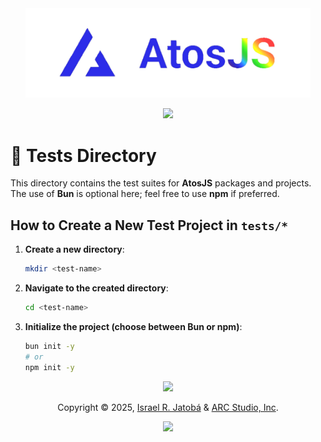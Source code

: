 <div align="center">
  <img src="../assets/images/atosPNG.png" width="456" alt="AtosJS"></img>
  
  <p>
  <!-- AtosJS badges -->
  <a href="https://atos.js.org/discord">
    <img src="https://img.shields.io/badge/discord-atosjs-8da6ce?style=for-the-badge" />
  </a>
</p>
</div>

# 🧪 Tests Directory  

This directory contains the test suites for **AtosJS** packages and projects. The use of **Bun** is optional here; feel free to use **npm** if preferred.  

## How to Create a New Test Project in `tests/*`  

1. **Create a new directory**:  
   ```bash
   mkdir <test-name>
   ```  

2. **Navigate to the created directory**:  
   ```bash
   cd <test-name>
   ```  

3. **Initialize the project (choose between Bun or npm)**:  
   ```bash
   bun init -y
   # or
   npm init -y
   ```  

<p align="center">
  <img src="https://raw.githubusercontent.com/catppuccin/catppuccin/main/assets/footers/gray0_ctp_on_line.svg?sanitize=true"></img>
</p>

<p align="center">
  Copyright &copy; 2025, 
  <a href="https://github.com/yeyTaken" target="_blank">Israel R. Jatobá</a> 
  &amp; 
  <a href="https://www.arcstudio.online/" target="_blank">ARC Studio, Inc</a>.
</p>

<p align="center">
  <a href="https://github.com/yeyTaken/atosjs/blob/master/LICENSE">
    <img src="https://img.shields.io/github/license/yeyTaken/atosjs?style=for-the-badge&color=b7bdf8" />
  </a>
</p>